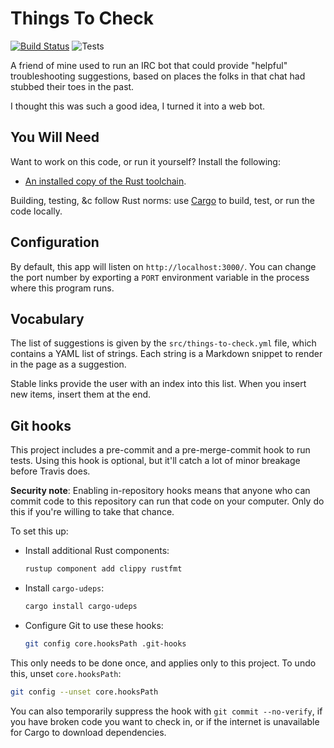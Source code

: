 # Things To Check

[![Build
Status](https://travis-ci.org/ojacobson/things-to-check.svg?branch=main)](https://travis-ci.org/ojacobson/things-to-check)
![Tests](https://github.com/ojacobson/things-to-check/workflows/Tests/badge.svg)

A friend of mine used to run an IRC bot that could provide "helpful"
troubleshooting suggestions, based on places the folks in that chat had stubbed
their toes in the past.

I thought this was such a good idea, I turned it into a web bot.

## You Will Need

Want to work on this code, or run it yourself? Install the following:

* [An installed copy of the Rust toolchain](https://rustup.rs).

Building, testing, &c follow Rust norms: use
[Cargo](https://doc.rust-lang.org/cargo/guide/working-on-an-existing-project.html)
to build, test, or run the code locally.

## Configuration

By default, this app will listen on `http://localhost:3000/`. You can change the
port number by exporting a `PORT` environment variable in the process where this
program runs.

## Vocabulary

The list of suggestions is given by the `src/things-to-check.yml` file, which
contains a YAML list of strings. Each string is a Markdown snippet to render in
the page as a suggestion.

Stable links provide the user with an index into this list. When you insert new
items, insert them at the end.

## Git hooks

This project includes a pre-commit and a pre-merge-commit hook to run tests.
Using this hook is optional, but it'll catch a lot of minor breakage before
Travis does.

**Security note**: Enabling in-repository hooks means that anyone who can commit
code to this repository can run that code on your computer. Only do this if
you're willing to take that chance.

To set this up:

* Install additional Rust components:

    ```bash
    rustup component add clippy rustfmt
    ```

* Install `cargo-udeps`:

    ```bash
    cargo install cargo-udeps
    ```

* Configure Git to use these hooks:

    ```bash
    git config core.hooksPath .git-hooks
    ```

This only needs to be done once, and applies only to this project. To undo this,
unset `core.hooksPath`:

```bash
git config --unset core.hooksPath
```

You can also temporarily suppress the hook with `git commit --no-verify`, if you
have broken code you want to check in, or if the internet is unavailable for
Cargo to download dependencies.
